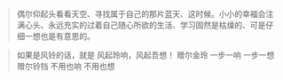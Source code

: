 >偶尔仰起头看看天空、寻找属于自己的那片蓝天、这时候。小小的幸福会注满心头、永远充实的过着自己随心所欲的生活、学习固然是枯燥的、可是仔细一想也是有意思的。


> 如果是风铃的话，就是 风起玲响，风起吾想！
> 赠尔金玲 一步一响  一步一想
> 赠尔铃铛  不用也响  不用也想

